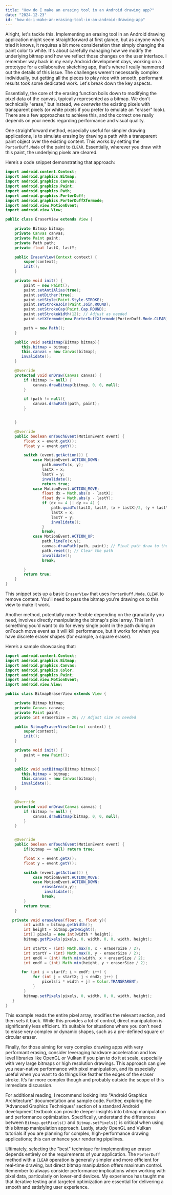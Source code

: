 ```yaml
---
title: "How do I make an erasing tool in an Android drawing app?"
date: "2024-12-23"
id: "how-do-i-make-an-erasing-tool-in-an-android-drawing-app"
---
```


Alright, let's tackle this. Implementing an erasing tool in an Android drawing application might seem straightforward at first glance, but as anyone who's tried it knows, it requires a bit more consideration than simply changing the paint color to white. It's about carefully managing how we modify the underlying bitmap and how we reflect those changes on the user interface. I remember way back in my early Android development days, working on a prototype for a collaborative sketching app, that's where I really hammered out the details of this issue. The challenges weren't necessarily complex individually, but getting all the pieces to play nice with smooth, performant results took some dedicated work. Let's break down the key aspects.

Essentially, the core of the erasing function boils down to modifying the pixel data of the canvas, typically represented as a bitmap. We don't technically "erase," but instead, we *overwrite* the existing pixels with transparent pixels (or white pixels if you prefer to emulate an "eraser" look). There are a few approaches to achieve this, and the correct one really depends on your needs regarding performance and visual quality.

One straightforward method, especially useful for simpler drawing applications, is to simulate erasing by drawing a path with a transparent paint object over the existing content. This works by setting the `PorterDuff.Mode` of the paint to `CLEAR`. Essentially, wherever you draw with this paint, the underlying pixels are cleared.

Here’s a code snippet demonstrating that approach:

```java
import android.content.Context;
import android.graphics.Bitmap;
import android.graphics.Canvas;
import android.graphics.Paint;
import android.graphics.Path;
import android.graphics.PorterDuff;
import android.graphics.PorterDuffXfermode;
import android.view.MotionEvent;
import android.view.View;

public class EraserView extends View {

    private Bitmap bitmap;
    private Canvas canvas;
    private Paint paint;
    private Path path;
    private float lastX, lastY;

    public EraserView(Context context) {
        super(context);
        init();
    }

    private void init() {
        paint = new Paint();
        paint.setAntiAlias(true);
        paint.setDither(true);
        paint.setStyle(Paint.Style.STROKE);
        paint.setStrokeJoin(Paint.Join.ROUND);
        paint.setStrokeCap(Paint.Cap.ROUND);
        paint.setStrokeWidth(12); // Adjust as needed
        paint.setXfermode(new PorterDuffXfermode(PorterDuff.Mode.CLEAR)); // The key here!

        path = new Path();
    }

    public void setBitmap(Bitmap bitmap){
       this.bitmap = bitmap;
       this.canvas = new Canvas(bitmap);
       invalidate();
    }

    @Override
    protected void onDraw(Canvas canvas) {
        if (bitmap != null) {
            canvas.drawBitmap(bitmap, 0, 0, null);
        }

        if (path != null){
            canvas.drawPath(path, paint);
        }


    }

    @Override
    public boolean onTouchEvent(MotionEvent event) {
        float x = event.getX();
        float y = event.getY();

        switch (event.getAction()) {
            case MotionEvent.ACTION_DOWN:
                path.moveTo(x, y);
                lastX = x;
                lastY = y;
                invalidate();
                return true;
            case MotionEvent.ACTION_MOVE:
                float dx = Math.abs(x - lastX);
                float dy = Math.abs(y - lastY);
                if (dx >= 4 || dy >= 4) {
                    path.quadTo(lastX, lastY, (x + lastX)/2, (y + lastY)/2);
                    lastX = x;
                    lastY = y;
                    invalidate();
                }
                break;
            case MotionEvent.ACTION_UP:
                path.lineTo(x,y);
                canvas.drawPath(path, paint); // Final path draw to the bitmap canvas
                path.reset(); // Clear the path
                invalidate();
                break;

        }
        return true;
    }
}

```

This snippet sets up a basic `EraserView` that uses `PorterDuff.Mode.CLEAR` to remove content. You'll need to pass the bitmap you're drawing on to this view to make it work.

Another method, potentially more flexible depending on the granularity you need, involves directly manipulating the bitmap's pixel array. This isn't something you'd want to do for every single point in the path during an onTouch move event as it will kill performance, but it works for when you have discrete eraser shapes (for example, a square eraser).

Here’s a sample showcasing that:

```java
import android.content.Context;
import android.graphics.Bitmap;
import android.graphics.Canvas;
import android.graphics.Color;
import android.graphics.Paint;
import android.view.MotionEvent;
import android.view.View;

public class BitmapEraserView extends View {

    private Bitmap bitmap;
    private Canvas canvas;
    private Paint paint;
    private int eraserSize = 20; // Adjust size as needed

    public BitmapEraserView(Context context) {
        super(context);
        init();
    }

    private void init() {
        paint = new Paint();
    }

    public void setBitmap(Bitmap bitmap){
       this.bitmap = bitmap;
       this.canvas = new Canvas(bitmap);
       invalidate();
    }


    @Override
    protected void onDraw(Canvas canvas) {
        if (bitmap != null) {
            canvas.drawBitmap(bitmap, 0, 0, null);
        }
    }


    @Override
    public boolean onTouchEvent(MotionEvent event) {
        if(bitmap == null) return true;

        float x = event.getX();
        float y = event.getY();

        switch (event.getAction()) {
            case MotionEvent.ACTION_MOVE:
            case MotionEvent.ACTION_DOWN:
                eraseArea(x,y);
                 invalidate();
                break;
        }
        return true;
    }

   private void eraseArea(float x, float y){
        int width = bitmap.getWidth();
        int height = bitmap.getHeight();
        int[] pixels = new int[width * height];
        bitmap.getPixels(pixels, 0, width, 0, 0, width, height);

        int startX = (int) Math.max(0, x - eraserSize / 2);
        int startY = (int) Math.max(0, y - eraserSize / 2);
        int endX = (int) Math.min(width, x + eraserSize / 2);
        int endY = (int) Math.min(height, y + eraserSize / 2);

       for (int i = startY; i < endY; i++) {
            for (int j = startX; j < endX; j++) {
                pixels[i * width + j] = Color.TRANSPARENT;
            }
        }
        bitmap.setPixels(pixels, 0, width, 0, 0, width, height);
   }
}
```

This example reads the entire pixel array, modifies the relevant section, and then sets it back. While this provides a lot of control, direct manipulation is significantly less efficient. It’s suitable for situations where you don’t need to erase very complex or dynamic shapes, such as a pre-defined square or circular eraser.

Finally, for those aiming for very complex drawing apps with very performant erasing, consider leveraging hardware acceleration and low level libraries like OpenGL or Vulkan if you plan to do it at scale, especially with very large bitmaps or high resolution drawings. This approach can give you near-native performance with pixel manipulation, and its especially useful when you want to do things like feather the edges of the eraser stroke. It’s far more complex though and probably outside the scope of this immediate discussion.

For additional reading, I recommend looking into "Android Graphics Architecture" documentation and sample code. Further, exploring the 'Advanced Graphics Techniques' section of a standard Android development textbook can provide deeper insights into bitmap manipulation and performance optimization. Specifically, understand the differences between `Bitmap.getPixels()` and `Bitmap.setPixels()` is critical when using this bitmap manipulation approach. Lastly, study OpenGL and Vulkan tutorials if you are planning for complex, high-performance drawing applications; this can enhance your rendering pipelines.

Ultimately, selecting the "best" technique for implementing an eraser depends entirely on the requirements of your application. The `PorterDuff` method with a `CLEAR` operation is generally simpler and more efficient for real-time drawing, but direct bitmap manipulation offers maximum control. Remember to always consider performance implications when working with pixel data, particularly on lower-end devices. My experience has taught me that iterative testing and targeted optimization are essential for delivering a smooth and satisfying user experience.
